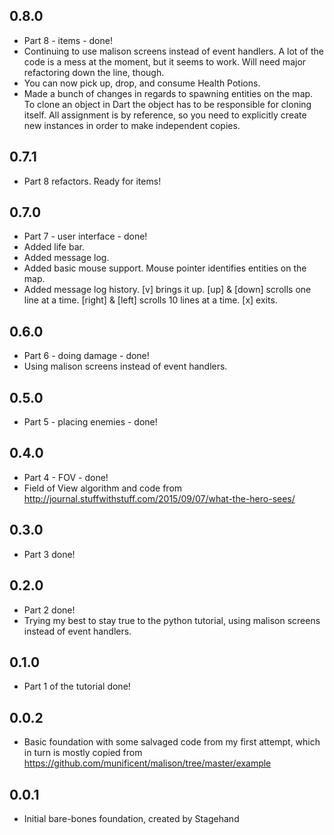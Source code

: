 ## 0.8.0

- Part 8 - items - done!
- Continuing to use malison screens instead of event handlers. A lot of the code is a mess at the moment,
but it seems to work. Will need major refactoring down the line, though.
- You can now pick up, drop, and consume Health Potions.
- Made a bunch of changes in regards to spawning entities on the map. To clone an object in Dart the
object has to be responsible for cloning itself. All assignment is by reference, so you need to
explicitly create new instances in order to make independent copies.

## 0.7.1

- Part 8 refactors. Ready for items!

## 0.7.0

- Part 7 - user interface - done!
- Added life bar.
- Added message log.
- Added basic mouse support. Mouse pointer identifies entities on the map.
- Added message log history. [v] brings it up. [up] & [down] scrolls one line at a time. [right] & [left] scrolls 10 lines at a time. [x] exits.

## 0.6.0

- Part 6 - doing damage - done!
- Using malison screens instead of event handlers.

## 0.5.0

- Part 5 - placing enemies - done!

## 0.4.0

- Part 4 - FOV - done!
- Field of View algorithm and code from http://journal.stuffwithstuff.com/2015/09/07/what-the-hero-sees/

## 0.3.0

- Part 3 done!

## 0.2.0

- Part 2 done!
- Trying my best to stay true to the python tutorial, using malison screens instead of event handlers.

## 0.1.0
- Part 1 of the tutorial done!

## 0.0.2

- Basic foundation with some salvaged code from my first attempt, which in turn is mostly copied from https://github.com/munificent/malison/tree/master/example

## 0.0.1

- Initial bare-bones foundation, created by Stagehand
